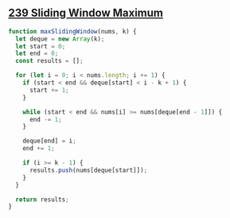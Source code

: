 ## [239 Sliding Window Maximum](https://leetcode.com/problems/sliding-window-maximum/description/)

```js
function maxSlidingWindow(nums, k) {
  let deque = new Array(k);
  let start = 0;
  let end = 0;
  const results = [];

  for (let i = 0; i < nums.length; i += 1) {
    if (start < end && deque[start] < i - k + 1) {
      start += 1;
    }

    while (start < end && nums[i] >= nums[deque[end - 1]]) {
      end -= 1;
    }

    deque[end] = i;
    end += 1;

    if (i >= k - 1) {
      results.push(nums[deque[start]]);
    }
  }

  return results;
}
```
